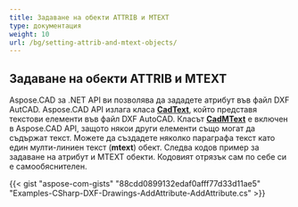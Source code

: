 ```yaml
---
title: Задаване на обекти ATTRIB и MTEXT
type: документация
weight: 10
url: /bg/setting-attrib-and-mtext-objects/
---
```


## **Задаване на обекти ATTRIB и MTEXT**
Aspose.CAD за .NET API ви позволява да зададете атрибут във файл DXF AutCAD. Aspose.CAD API излага класа [**CadText**](https://reference.aspose.com/cad/net/aspose.cad.fileformats.cad.cadobjects/cadtext), който представя текстови елементи във файл DXF AutoCAD. Класът [**CadMText**](https://reference.aspose.com/cad/net/aspose.cad.fileformats.cad.cadobjects/cadmtext) е включен в Aspose.CAD API, защото някои други елементи също могат да съдържат текст. Можете да създадете няколко параграфа текст като един мулти-линиен текст (**mtext**) обект. Следва кодов пример за задаване на атрибут и MTEXT обекти. Кодовият отрязък сам по себе си е самообяснителен.



{{< gist "aspose-com-gists" "88cdd0899132edaf0afff77d33d11ae5" "Examples-CSharp-DXF-Drawings-AddAttribute-AddAttribute.cs" >}}
